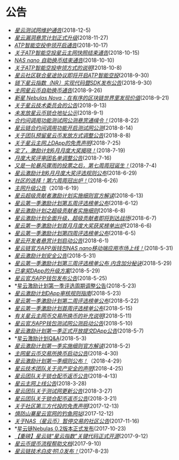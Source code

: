 # 公告

- *[星云测试网维护通告](https://mp.weixin.qq.com/s/XK0WyZFYHvtoqttDWgaqQg)*(2018-12-5)
- *[星云漏洞悬赏计划正式升级](https://mp.weixin.qq.com/s/MqrhfTiggklBx83KwzuXhg)*(2018-11-27)
- *[ATP智能空投申领开启通告](https://mp.weixin.qq.com/s/3AdjQa7G_1dVTY-XUoFgaA)*(2018-10-17)
- *[关于ATP智能空投星云主网快照结束通告](https://mp.weixin.qq.com/s/sijI15lAjUCoMB0PCKu5nw)*(2018-10-15)
- *[NAS nano 自助换币结束通告](https://mp.weixin.qq.com/s/en5_rZ3xpd8ZIS7LR4VCJw)*(2018-10-10)
- *[关于ATP智能空投申领方式的说明](https://mp.weixin.qq.com/s/3JAbnBmY66Gmf5i3O46UNQ)*(2018-10-8)
- *[星云社区联合星途协议即将开启ATP智能空投](https://mp.weixin.qq.com/s/43_CpQ2h2LNTQ5YTrLAHfw)*(2018-9-30)
- *[链下星云指数（NR）实现代码暨SDK发布公告](https://mp.weixin.qq.com/s/P4aXYFbWinaI-13BRmqCCg)*(2018-9-30)
- *[主网星云币自助换币通告](https://mp.weixin.qq.com/s/fsxF6ChnV9JhqmyI6KdbBg)*(2018-9-26)
- *[新星 Nebulas Nova：在有序的区块链世界里发现价值](https://mp.weixin.qq.com/s/4pLrGXRo5-m3S1gbHz86Cg)*(2018-9-21)
- *[关于星云技术委员会的公告](https://mp.weixin.qq.com/s/TYmlqrHXpqCNc432plfT2A)*(2018-9-13)
- *[未发放星云币锁仓地址公示](https://mp.weixin.qq.com/s/Plu2liej0aBXAXm_PoA-BA)*(2018-9-1)
- *[合约间调用功能测试网公测悬赏通缉令！](https://mp.weixin.qq.com/s/qVsPol3yhT1fFr6TrR1Q8w)*(2018-8-22)
- *[星云链合约间调用功能开启测试网公测](https://mp.weixin.qq.com/s/wJ9YBAMyWxVY7dT7AXZ6-w)*(2018-8-14)
- *[关于团队预留星云币发放方式调整公告](https://mp.weixin.qq.com/s/Ia_PkcTUyhicEdEO6l6qSA)*(2018-8-8)
- *[关于星云主网上DApp的免责声明](https://mp.weixin.qq.com/s/CU85S40If6ZXNl9qqzcdVA)*(2018-7-25)
- *[定了，激励计划6月月度大奖揭晓！](https://mp.weixin.qq.com/s/2qX8GEHPAleIdf3wrNd-WA)*(2018-7-19)
- *[月度大奖评审团名单调整公告](https://mp.weixin.qq.com/s/vnG7SzgLZPbyazGbbdyvVw)*(2018-7-16)
- *[又是一轮暴风骤雨的投票之后，第七周周冠诞生！](https://mp.weixin.qq.com/s/mFXAa_2HtgoY4gDKdpJ2EA)*(2018-7-4)
- *[星云激励计划6月月度大奖评选规则公布](https://mp.weixin.qq.com/s/cVBaXi5k7mWpCma5yHKn0w)*(2018-6-29)
- *[社区的选择！第六周周冠出炉！](https://mp.weixin.qq.com/s/vlFyuv-RFkfp9xWkUsWWQA)*(2018-6-26)
- *[主网升级公告](https://mp.weixin.qq.com/s/tFd8a6KH74tTHgdk-itfRQ)*（2018-6-19）
- *[星云超级贡献者激励计划实施细则官方解读](https://mp.weixin.qq.com/s/1lPrqhshwnEWLq2fisnEEw)*(2018-6-13)
- *[星云第一季激励计划第五周评选榜单公布](https://mp.weixin.qq.com/s/qXqet2KahQSkPaOc-P-T-w)*(2018-6-12)
- *[星云激励计划之超级贡献者实施细则](https://mp.weixin.qq.com/s/4gZiqIzCSax2mlGiak7FPA)*(2018-6-8)
- *[星云激励计划全面升级，超级贡献者即将到达战场](https://mp.weixin.qq.com/s/2BRqwCcAtheC3TJ4D8c6dA)*(2018-6-7)
- *[星云第一季激励计划首月月度大奖获奖榜单出炉](https://mp.weixin.qq.com/s/8Xbk0_GXE0cAHPYCIptetQ)*(2018-6-6)
- *[星云第一季激励计划第四周评选榜单公布](https://mp.weixin.qq.com/s/bP_J2EGEOGsuRRstKPsPQA)*(2018-6-5)
- *[星云开发者悬赏计划启动公告](https://mp.weixin.qq.com/s/OwkhlhOsKXbBWU4juY6riQ)*(2018-6-1)
- *[星云链官方APP版钱包NAS nano移动端应用市场上线！](https://mp.weixin.qq.com/s/GVis2BvWOn0x2oTQSAqmQg)*(2018-5-31)
- *[星云激励计划安全公告](https://mp.weixin.qq.com/s/bWmh5BRRx1qjUp-wJrXSTw)*(2018-5-31)
- *[星云第一季激励计划第三周评选榜单公布 内含加分秘诀](https://mp.weixin.qq.com/s/mspyU2DRENyonDA67VF40A)*(2018-5-29)
- *[已拿奖DApp的升级方案](https://mp.weixin.qq.com/s/MdVZ-iVc5ZNChp1RzDpzsw)*(2018-5-29)
- *[星云官方APP钱包发布公告](https://mp.weixin.qq.com/s/XyWuc3ahCBNdvaPyw7OG4A)*(2018-5-25)
- *[星云激励计划第一季评选周期调整公告](https://mp.weixin.qq.com/s/38XWU3YvVNo5DS6ekBIasg)(2018-5-23)
- *[星云激励计划DApp审核规则指南](https://mp.weixin.qq.com/s/33WR5ZM9TdfqQ1_5QrOKYA)*(2018-5-23)
- *[星云第一季激励计划第二周评选榜单公布](https://mp.weixin.qq.com/s/Tk5FaWvd76-4jNMGSmuDHg)*(2018-5-22)
- *[星云第一季激励计划首周评选榜单公布](https://mp.weixin.qq.com/s/RYPesMafzuE28brN2T0JMQ)*(2018-5-15)
- *[有关星云主网币交易所换币的补充说明](https://mp.weixin.qq.com/s/ad8kurtNFbFXIFg_vxBblw)*(2018-5-11)
- *[星云官方APP钱包测试网公测启动公告](https://mp.weixin.qq.com/s/RTepBAdJnrm-ImWRMnC6kQ)*(2018-5-10)
- *[星云激励计划第一季正式开放提交DApp公告](https://mp.weixin.qq.com/s/ej9NX4RayBFv3CjWcxfDsw)*(2018-5-7)
- *[星云激励计划Q&A](https://mp.weixin.qq.com/s/UZaL-pHG4CfGxEWc97UcRw)(2018-5-3)
- *[星云激励计划第一季实施细则官方解读](https://mp.weixin.qq.com/s/ADGeu_f5RTn7eX4mTxHi3g)*(2018-5-2)
- *[主网星云币交易所换币启动公告](https://mp.weixin.qq.com/s/vpZjH1vLm9B3fw8qyf3bsw)*(2018-4-30)
- *[星云激励计划第一季细则公布！](https://mp.weixin.qq.com/s/iaP3IUo3oG28gDYquBXXgA)*（2018-4-29）
- *[星云技术团队关于资产安全的声明](https://mp.weixin.qq.com/s/6xny4RFNS7HF3NtLc_4WtA)*(2018-4-25)
- *[星云团队关于锁仓配币返币公告](https://mp.weixin.qq.com/s/kRU3v9YTxm17M_V32cTlmg)*(2018-4-13)
- *[星云主网上线公告](https://mp.weixin.qq.com/s/YFmX3tvZ5WeM6LC6EKy-kw)*(2018-3-28)
- *[星云团队关于测试网更新公告](https://mp.weixin.qq.com/s/mkvjDBJJQskEGJ1gkQCp4Q)*(2018-3-27)
- *[星云团队关于锁仓配币返币公告](https://mp.weixin.qq.com/s/mkvjDBJJQskEGJ1gkQCp4Q)*(2018-3-21)
- *[关于社区第三方代投的免责声明](https://mp.weixin.qq.com/s/kyTbhK2Iq-gAGBVdeDWZCQ)*(2017-12-13)
- *[慎防山寨星云官网的钓鱼网站](https://mp.weixin.qq.com/s/TQq2hXofEUw_hX7hBQGPQQ)*(2017-12-12)
- *[关于NAS（星云币）暂停交易的社区公告](https://mp.weixin.qq.com/s/QLxAdbwM0t28O4TN7hEDhQ)*(2017-11-16)
- *[星云链Nebulas 0.2版本正式发布](https://mp.weixin.qq.com/s/RN7gnIJrqJMFJ18nehwTsw)(2017-10-23)
- *[【重磅】星云链“星云指数”关键代码正式开源](https://mp.weixin.qq.com/s/oHcskcYDLQBLr8-AvcPlQA)*(2017-9-12)
- *[星云币提币流程帮助文档](https://mp.weixin.qq.com/s/tlvtpvPZtfgAZfUwewauQQ)*(2017-9-10)
- *[星云链技术白皮书1.0发布！](https://mp.weixin.qq.com/s/8HOqMe0Jyo-s7FIuP_3HTA)*(2017-8-23)


